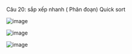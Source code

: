 Câu 20: sắp xếp nhanh ( Phân đoạn) Quick sort

![image](https://user-images.githubusercontent.com/72289126/138106166-268e357c-c360-4750-8a8f-682ad16a7741.png)

![image](https://user-images.githubusercontent.com/72289126/138106334-63818dde-1cc7-47d5-a191-abe36ce4c447.png)

![image](https://user-images.githubusercontent.com/72289126/138106381-5e6456f0-3ba1-47d3-86eb-9807eb36f60c.png)



